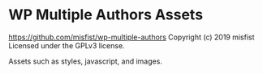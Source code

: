 # WP Multiple Authors Assets #
https://github.com/misfist/wp-multiple-authors
Copyright (c) 2019 misfist
Licensed under the GPLv3 license.

Assets such as styles, javascript, and images.